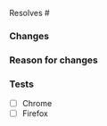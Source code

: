 <!-- Which issue(s) does this pull request fix or resolve? If there aren't any, please create one first unless this is a bug fix or minor string update -->

Resolves #

### Changes

<!-- Please describe the changes you've made. -->

### Reason for changes

<!-- Why should these changes be made? -->

### Tests

- [ ] Chrome
- [ ] Firefox

<!-- Please add any known issues or other test notes here. -->
